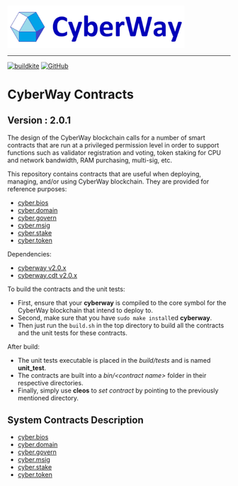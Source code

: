 <img width="400" src="./docs/logo.jpg" />  

*****  
[![buildkite](https://badge.buildkite.com/f0940b2380542f6c80c1c01aa773d61c1d3470007fa5b9e6c3.svg?branch=master)](https://buildkite.com/cyberway.contracts)
[![GitHub](https://img.shields.io/github/license/cyberway/cyberway.contracts.svg)](https://github.com/cyberway/cyberway.contracts/blob/master/LICENSE)  


# CyberWay Contracts

## Version : 2.0.1

The design of the CyberWay blockchain calls for a number of smart contracts that are run at a privileged permission level in order to support functions such as validator registration and voting, token staking for CPU and network bandwidth, RAM purchasing, multi-sig, etc.  

This repository contains contracts that are useful when deploying, managing, and/or using CyberWay blockchain. They are provided for reference purposes:

  * [cyber.bios](https://github.com/cyberway/cyberway.contracts/tree/master/cyber.bios)
  * [cyber.domain](https://github.com/cyberway/cyberway.contracts/tree/master/cyber.domain)
  * [cyber.govern](https://github.com/cyberway/cyberway.contracts/tree/master/cyber.govern)
  * [cyber.msig](https://github.com/cyberway/cyberway.contracts/tree/master/cyber.msig)
  * [cyber.stake](https://github.com/cyberway/cyberway.contracts/tree/master/cyber.stake)
  * [cyber.token](https://github.com/cyberway/cyberway.contracts/tree/master/cyber.token)

Dependencies:
* [cyberway v2.0.x](https://github.com/cyberway/cyberway/releases)
* [cyberway.cdt v2.0.x](https://github.com/cyberway/cyberway.cdt/tags)

To build the contracts and the unit tests:
* First, ensure that your __cyberway__ is compiled to the core symbol for the CyberWay blockchain that intend to deploy to.
* Second, make sure that you have ```sudo make install```ed __cyberway__.
* Then just run the ```build.sh``` in the top directory to build all the contracts and the unit tests for these contracts.

After build:
* The unit tests executable is placed in the _build/tests_ and is named __unit_test__.
* The contracts are built into a _bin/\<contract name\>_ folder in their respective directories.
* Finally, simply use __cleos__ to _set contract_ by pointing to the previously mentioned directory.

## System Contracts Description
* [cyber.bios](https://cyberway.gitbook.io/en/devportal/system_contracts/cyber.bios_contract)
* [cyber.domain](https://cyberway.gitbook.io/en/devportal/system_contracts/cyber.domain_contract)
* [cyber.govern](https://cyberway.gitbook.io/en/devportal/system_contracts/cyber.govern_contract)
* [cyber.msig](https://cyberway.gitbook.io/en/devportal/system_contracts/cyber.msig_contract)
* [cyber.stake](https://cyberway.gitbook.io/en/devportal/system_contracts/cyber.stake_contract)
* [cyber.token](https://cyberway.gitbook.io/en/devportal/system_contracts/cyber.token_contract)

